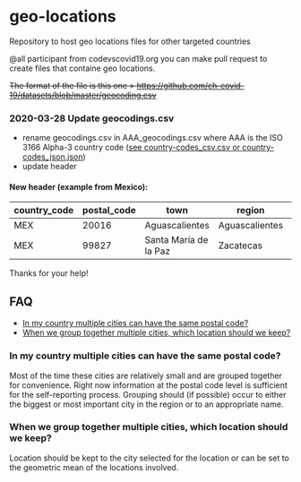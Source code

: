 # geo-locations

Repository to host geo locations files for other targeted countries

@all participant from codevscovid19.org you can make pull request to create files that containe geo locations.

~~The format of the file is this one > https://github.com/ch-covid-19/datasets/blob/master/geocoding.csv~~

### 2020-03-28 Update geocodings.csv

- rename geocodings.csv in AAA_geocodings.csv where AAA is the ISO 3166 Alpha-3 country code ([see country-codes_csv.csv or country-codes_json.json](data/general/country_codes/))
- update header

#### New header (example from Mexico):

| country_code | postal_code | town           | region         | latitude | longitude |
| ------------ | ----------- | -------------- | -------------- | -------- | --------- |
| MEX          | 20016       | Aguascalientes | Aguascalientes | 21.8115  | -102.2957 |
| MEX | 99827 | Santa María de la Paz | Zacatecas | 21.4775 | -103.3036 |

Thanks for your help!

## FAQ

- [In my country multiple cities can have the same postal code?](#in-my-country-multiple-cities-can-have-the-same-postal-code)
- [When we group together multiple cities, which location should we keep?](#when-we-group-together-multiple-cities-which-location-should-we-keep)

### In my country multiple cities can have the same postal code?

Most of the time these cities are relatively small and are grouped together for convenience. Right now information at the postal code level is sufficient for the self-reporting process. Grouping should (if possible) occur to either the biggest or most important city in the region or to an appropriate name.

### When we group together multiple cities, which location should we keep?
Location should be kept to the city selected for the location or can be set to the geometric mean of the locations involved.
